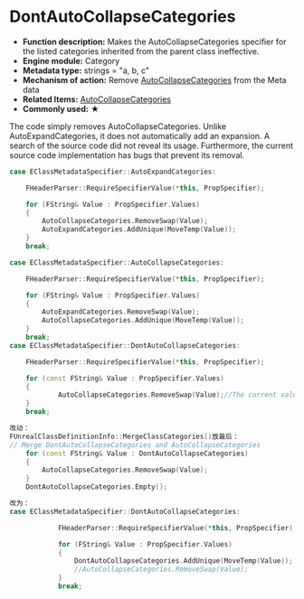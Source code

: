 # DontAutoCollapseCategories

- **Function description:**  Makes the AutoCollapseCategories specifier for the listed categories inherited from the parent class ineffective.
- **Engine module:** Category
- **Metadata type:** strings = "a, b, c"
- **Mechanism of action:** Remove [AutoCollapseCategories](../../../Meta/DetailsPanel/AutoCollapseCategories.md) from the Meta data
- **Related Items:** [AutoCollapseCategories](AutoCollapseCategories/AutoCollapseCategories.md)
- **Commonly used:** ★

The code simply removes AutoCollapseCategories. Unlike AutoExpandCategories, it does not automatically add an expansion.  A search of the source code did not reveal its usage. Furthermore, the current source code implementation has bugs that prevent its removal.

```cpp
case EClassMetadataSpecifier::AutoExpandCategories:

	FHeaderParser::RequireSpecifierValue(*this, PropSpecifier);

	for (FString& Value : PropSpecifier.Values)
	{
		AutoCollapseCategories.RemoveSwap(Value);
		AutoExpandCategories.AddUnique(MoveTemp(Value));
	}
	break;

case EClassMetadataSpecifier::AutoCollapseCategories:

	FHeaderParser::RequireSpecifierValue(*this, PropSpecifier);

	for (FString& Value : PropSpecifier.Values)
	{
		AutoExpandCategories.RemoveSwap(Value);
		AutoCollapseCategories.AddUnique(MoveTemp(Value));
	}
	break;
case EClassMetadataSpecifier::DontAutoCollapseCategories:

	FHeaderParser::RequireSpecifierValue(*this, PropSpecifier);

	for (const FString& Value : PropSpecifier.Values)
	{
			AutoCollapseCategories.RemoveSwap(Value);//The current value of AutoCollapseCategories is empty. Removing it is pointless
	}
	break;

改动：
FUnrealClassDefinitionInfo::MergeClassCategories()放最后：
// Merge DontAutoCollapseCategories and AutoCollapseCategories
	for (const FString& Value : DontAutoCollapseCategories)
	{
		AutoCollapseCategories.RemoveSwap(Value);
	}
	DontAutoCollapseCategories.Empty();

改为：
case EClassMetadataSpecifier::DontAutoCollapseCategories:

			FHeaderParser::RequireSpecifierValue(*this, PropSpecifier);

			for (FString& Value : PropSpecifier.Values)
			{
				DontAutoCollapseCategories.AddUnique(MoveTemp(Value));
				//AutoCollapseCategories.RemoveSwap(Value);
			}
			break;
```